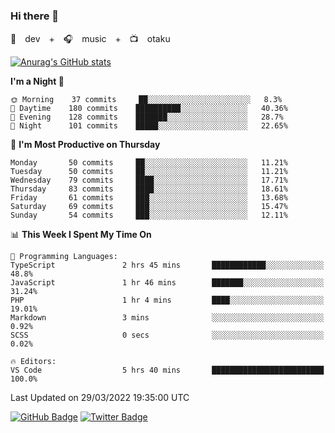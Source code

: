 ### Hi there 👋

🚀　dev　+　🎧　music　+　📺　otaku


[![Anurag's GitHub stats](https://github-readme-stats.vercel.app/api?username=koheitasaka&count_private=true&show_icons=true&theme=monokai)](https://github.com/koheitasaka/github-readme-stats)

<!--START_SECTION:waka-->
**I'm a Night 🦉** 

```text
🌞 Morning    37 commits     ██░░░░░░░░░░░░░░░░░░░░░░░   8.3% 
🌆 Daytime    180 commits    ██████████░░░░░░░░░░░░░░░   40.36% 
🌃 Evening    128 commits    ███████░░░░░░░░░░░░░░░░░░   28.7% 
🌙 Night      101 commits    █████░░░░░░░░░░░░░░░░░░░░   22.65%

```
📅 **I'm Most Productive on Thursday** 

```text
Monday       50 commits     ██░░░░░░░░░░░░░░░░░░░░░░░   11.21% 
Tuesday      50 commits     ██░░░░░░░░░░░░░░░░░░░░░░░   11.21% 
Wednesday    79 commits     ████░░░░░░░░░░░░░░░░░░░░░   17.71% 
Thursday     83 commits     ████░░░░░░░░░░░░░░░░░░░░░   18.61% 
Friday       61 commits     ███░░░░░░░░░░░░░░░░░░░░░░   13.68% 
Saturday     69 commits     ███░░░░░░░░░░░░░░░░░░░░░░   15.47% 
Sunday       54 commits     ███░░░░░░░░░░░░░░░░░░░░░░   12.11%

```


📊 **This Week I Spent My Time On** 

```text
💬 Programming Languages: 
TypeScript               2 hrs 45 mins       ████████████░░░░░░░░░░░░░   48.8% 
JavaScript               1 hr 46 mins        ███████░░░░░░░░░░░░░░░░░░   31.24% 
PHP                      1 hr 4 mins         ████░░░░░░░░░░░░░░░░░░░░░   19.01% 
Markdown                 3 mins              ░░░░░░░░░░░░░░░░░░░░░░░░░   0.92% 
SCSS                     0 secs              ░░░░░░░░░░░░░░░░░░░░░░░░░   0.02%

🔥 Editors: 
VS Code                  5 hrs 40 mins       █████████████████████████   100.0%

```


 Last Updated on 29/03/2022 19:35:00 UTC
<!--END_SECTION:waka-->

[![GitHub Badge](https://img.shields.io/badge/GitHub-100000?style=for-the-badge&logo=github&logoColor=white)](https://github.com/koheitasaka)
[![Twitter Badge](https://img.shields.io/badge/Twitter-1DA1F2?style=for-the-badge&logo=twitter&logoColor=white)](https://twitter.com/sleep_asleep_)
